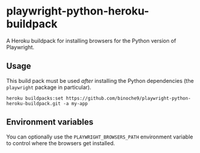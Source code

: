 # playwright-python-heroku-buildpack

A Heroku buildpack for installing browsers for the Python version of Playwright.

## Usage

This build pack must be used *after* installing the Python dependencies (the `playwright` package in particular).

```
heroku buildpacks:set https://github.com/binoche9/playwright-python-heroku-buildpack.git -a my-app
```

## Environment variables

You can optionally use the `PLAYWRIGHT_BROWSERS_PATH` environment variable to control where the browsers get installed.
